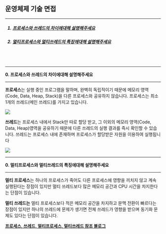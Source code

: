 <h2>운영체제 기술 면접</h2>
<hr>
<ol>
  <h5><a href="#zero"><li>프로세스와 쓰레드의 차이에대해 설명해주세요</li></a></h5>
  <h5><a href="#one"><li>멀티프로세스와 멀티쓰레드의 특징에대해 설명해주세요</li></a></h5>
</ol>

<br><br>
<hr>
<a name="zero"><b>0. 프로세스와 쓰레드의 차이에대해 설명해주세요 </b></a>
<hr>
<p>
  <b>프로세스</b>는 실행 중인 프로그램을 말하며, 완벽히 독립적이기 때문에 메모리 영역(Code, Data, Heap, Stack)을 다른 프로세스와 공유하지 않습니다. 프로세스는 최소 1개의 쓰레드(메인 쓰레드)를 가지고 있습니다.
</p>
<img src="https://img1.daumcdn.net/thumb/R1280x0/?scode=mtistory2&fname=https%3A%2F%2Fblog.kakaocdn.net%2Fdn%2FcXv54b%2FbtrhTMegLtZ%2FzkL5AqDsZFUWyPUGEWf7sk%2Fimg.png">
<br>
<p>
  <b>쓰레드</b>는 프로세스 내에서 Stack만 따로 할당 받고, 그 이외의 메모리 영역(Code, Data, Heap)영역을 공유하기 때문에 다른 쓰레드의 실행 결과를 즉시 확인할 수 있습니다. 쓰레드는 프로세스 내에 존재하며 프로세스가 할당받은 자원을 이용하여 실행됩니다
</p>
<img src="https://img1.daumcdn.net/thumb/R1280x0/?scode=mtistory2&fname=https%3A%2F%2Fblog.kakaocdn.net%2Fdn%2FbYxB0K%2Fbtrh4pH7qiV%2F9EL0YsPlvAWEFkRVcRn0y0%2Fimg.png">

<hr>
<a name="one"><b>0. 멀티프로세스와 멀티쓰레드의 특징에대해 설명해주세요 </b></a>
<hr>
<p>
 <b>멀티 프로세스</b>는 하나의 프로세스가 죽어도 다른 프로세스에 영향을 끼치지 않고 계속 실행된다는 장점이 있지만 
멀티 쓰레드보다 많은 메모리 공간과 CPU 시간을 차지한다는 단점이 있습니다.
</p>

<p>
  <b>멀티 쓰레드는</b> 멀티 프로세스보다 적은 메모리 공간을 차지하고 문맥 전환이 빠르다는 장점이 있지만 
하나의 쓰레드에 문제가 생기면 전체 쓰레드가 영향을 받으며 동기화 문제도 있다는 단점이 있습니다.
</p>

<b><a href="https://suzyalrahala.tistory.com/53">프로세스, 쓰레드, 멀티프로세스, 멀티쓰레드 참조 블로그</a></b>
